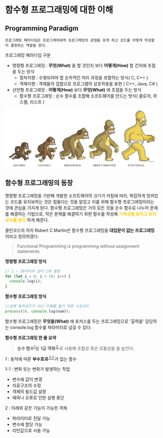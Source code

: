 # 함수형 프로그래밍에 대한 이해

## Programming Paradigm

    프로그래밍 패러다임은 프로그래머에게 프로그래밍의 관점을 갖게 하고 코드를 어떻게 작성할 지 결정하는 역할을 한다.

프로그래밍 패러다임 구분

- 명령형 프로그래밍 : **무엇(What)** 을 할 것인지 보다 **어떻게(How)** 할 건지에 초점을 두는 방식
  - 절차지향 : 수행되어야 할 순차적인 처리 과정을 포함하는 방식( C, C++ )
  - 객체지향 : 객체들의 집합으로 프로그램의 상호작용을 표현 ( C++, Java, C# )
- 선언형 프로그래밍 : **어떻게(How)** 보다 **무엇(What)** 에 초점을 두는 방식
  - 함수형 프로그래밍 : 순수 함수를 조합해 소프트웨어를 만드는 방식( 클로저, 하스켈, 리스프 )

![프로그래밍 패러다임 이미지](./images/snapshot_01.png)

## 함수형 프로그래밍의 등장

명령형 프로그래밍을 기반해 개발한 소프트웨어의 크기가 커짐에 따라, 복잡하게 엉켜있는 코드를 유지보하는 것은 힘들다는 것을 알았고 이를 위해 함수형 프로그래밍이라는 것에 관심을 가지게 된다. 함수형 프로그래밍은 거의 모든 것을 순수 함수로 나누어 문제를 해결하는 기법으로, 작은 문제를 해결하기 위한 함수를 작성해 <span style="color:#ffcc00">**가독성을 높이고 유지보수를 용이**</span> 하게 해준다.

클린코드의 저자 Robert C.Martin은 함수형 프로그래밍을 **대입문이 없는 프로그래밍** 이라고 정의하였다.

> Functional Programming is programming without assignment statements

**명령형 프로그래밍 방식**

```javascript
// 1 ~ 10까지의 값이 i에 할당
for (let i = 0; i < 10; i++) {
  console.log(i);
}
```

**함수형 프로그래밍 방식**

```javascript
//실제 동작코드가 아닌 이해를 돕기 위한 수도코드
process(10, console.log(num));
```

함수형 프로그래밍은 **무엇을(What)** 에 포커스를 두는 프로그래밍으로 '출력을' 담당하는 console.log 함수를 파라미터로 넘길 수 있다.

**함수형 프로그래밍 한 줄 요약**

> **순수 함수**<sup>[1](#pure-function)</sup>를 **1급 객체**<sup>[ 2 ](#first-class)</sup>로 사용해 조합성 혹은 모듈성을 을 높인다.

<a name="pure-function"> 1 </a> : 동작에 따른 **부수효과**<sup>[ 1-1 ](#side-effect)</sup>가 없는 함수

<a name="side-effect"> 1-1 </a> : 변화 또는 변화가 발생하는 작업

- 변수에 값이 변경
- 자료구조의 수정
- 객체의 필드값 설정
- 예외나 오류로 인한 실행 중단

<a name="first-class"> 2 </a> : 아래와 같은 기능이 가능한 객체

- 파라미터로 전달 가능
- 변수에 할당 가능
- 리턴값으로 사용 가능

